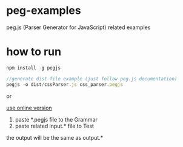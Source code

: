 # peg-examples
peg.js (Parser Generator for JavaScript) related examples


# how to run

```js
npm install -g pegjs

//generate dist file example (just follow peg.js documentation)
pegjs -o dist/cssParser.js css_parser.pegjs
```
or 

[use online version](https://pegjs.org/online)

1. paste *.pegjs file to the Grammar 
2. paste related input.* file to Test

the output will be the same as output.*


